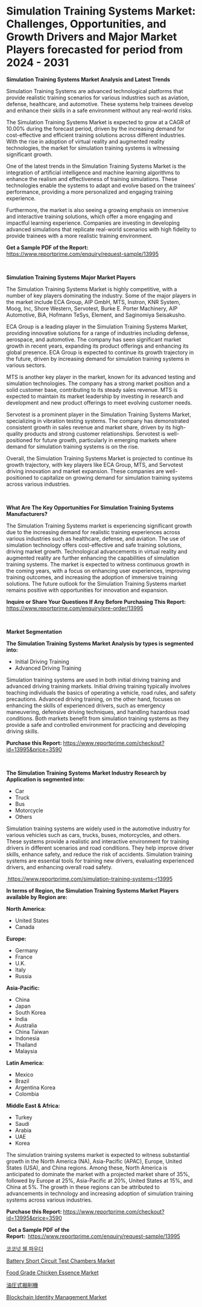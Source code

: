<p><h1>Simulation Training Systems Market: Challenges, Opportunities, and Growth Drivers and Major Market Players forecasted for period from 2024 - 2031</h1></p><p><strong>Simulation Training Systems Market Analysis and Latest Trends</strong></p>
<p><p>Simulation Training Systems are advanced technological platforms that provide realistic training scenarios for various industries such as aviation, defense, healthcare, and automotive. These systems help trainees develop and enhance their skills in a safe environment without any real-world risks.</p><p>The Simulation Training Systems Market is expected to grow at a CAGR of 10.00% during the forecast period, driven by the increasing demand for cost-effective and efficient training solutions across different industries. With the rise in adoption of virtual reality and augmented reality technologies, the market for simulation training systems is witnessing significant growth.</p><p>One of the latest trends in the Simulation Training Systems Market is the integration of artificial intelligence and machine learning algorithms to enhance the realism and effectiveness of training simulations. These technologies enable the systems to adapt and evolve based on the trainees' performance, providing a more personalized and engaging training experience.</p><p>Furthermore, the market is also seeing a growing emphasis on immersive and interactive training solutions, which offer a more engaging and impactful learning experience. Companies are investing in developing advanced simulations that replicate real-world scenarios with high fidelity to provide trainees with a more realistic training environment.</p></p>
<p><strong>Get a Sample PDF of the Report:&nbsp;</strong> <a href="https://www.reportprime.com/enquiry/request-sample/13995">https://www.reportprime.com/enquiry/request-sample/13995</a></p>
<p>&nbsp;</p>
<p><strong>Simulation Training Systems Major Market Players</strong></p>
<p><p>The Simulation Training Systems Market is highly competitive, with a number of key players dominating the industry. Some of the major players in the market include ECA Group, AIP GmbH, MTS, Instron, KNR System, Moog, Inc, Shore Western, Servotest, Burke E. Porter Machinery, AIP Automotive, BiA, Hofmann TeSys, Element, and Saginomiya Seisakusho.</p><p>ECA Group is a leading player in the Simulation Training Systems Market, providing innovative solutions for a range of industries including defense, aerospace, and automotive. The company has seen significant market growth in recent years, expanding its product offerings and enhancing its global presence. ECA Group is expected to continue its growth trajectory in the future, driven by increasing demand for simulation training systems in various sectors.</p><p>MTS is another key player in the market, known for its advanced testing and simulation technologies. The company has a strong market position and a solid customer base, contributing to its steady sales revenue. MTS is expected to maintain its market leadership by investing in research and development and new product offerings to meet evolving customer needs.</p><p>Servotest is a prominent player in the Simulation Training Systems Market, specializing in vibration testing systems. The company has demonstrated consistent growth in sales revenue and market share, driven by its high-quality products and strong customer relationships. Servotest is well-positioned for future growth, particularly in emerging markets where demand for simulation training systems is on the rise.</p><p>Overall, the Simulation Training Systems Market is projected to continue its growth trajectory, with key players like ECA Group, MTS, and Servotest driving innovation and market expansion. These companies are well-positioned to capitalize on growing demand for simulation training systems across various industries.</p></p>
<p>&nbsp;</p>
<p><strong>What Are The Key Opportunities For Simulation Training Systems Manufacturers?</strong></p>
<p><p>The Simulation Training Systems market is experiencing significant growth due to the increasing demand for realistic training experiences across various industries such as healthcare, defense, and aviation. The use of simulation technology offers cost-effective and safe training solutions, driving market growth. Technological advancements in virtual reality and augmented reality are further enhancing the capabilities of simulation training systems. The market is expected to witness continuous growth in the coming years, with a focus on enhancing user experiences, improving training outcomes, and increasing the adoption of immersive training solutions. The future outlook for the Simulation Training Systems market remains positive with opportunities for innovation and expansion.</p></p>
<p><strong>Inquire or Share Your Questions If Any Before Purchasing This Report:</strong> <a href="https://www.reportprime.com/enquiry/pre-order/13995">https://www.reportprime.com/enquiry/pre-order/13995</a></p>
<p>&nbsp;</p>
<p><strong>Market Segmentation</strong></p>
<p><strong>The Simulation Training Systems Market Analysis by types is segmented into:</strong></p>
<p><ul><li>Initial Driving Training</li><li>Advanced Driving Training</li></ul></p>
<p><p>Simulation training systems are used in both initial driving training and advanced driving training markets. Initial driving training typically involves teaching individuals the basics of operating a vehicle, road rules, and safety precautions. Advanced driving training, on the other hand, focuses on enhancing the skills of experienced drivers, such as emergency maneuvering, defensive driving techniques, and handling hazardous road conditions. Both markets benefit from simulation training systems as they provide a safe and controlled environment for practicing and developing driving skills.</p></p>
<p><strong>Purchase this Report:&nbsp;</strong><a href="https://www.reportprime.com/checkout?id=13995&price=3590">https://www.reportprime.com/checkout?id=13995&price=3590</a></p>
<p>&nbsp;</p>
<p><strong>The Simulation Training Systems Market Industry Research by Application is segmented into:</strong></p>
<p><ul><li>Car</li><li>Truck</li><li>Bus</li><li>Motorcycle</li><li>Others</li></ul></p>
<p><p>Simulation training systems are widely used in the automotive industry for various vehicles such as cars, trucks, buses, motorcycles, and others. These systems provide a realistic and interactive environment for training drivers in different scenarios and road conditions. They help improve driver skills, enhance safety, and reduce the risk of accidents. Simulation training systems are essential tools for training new drivers, evaluating experienced drivers, and enhancing overall road safety.</p></p>
<p><a href="https://www.reportprime.com/simulation-training-systems-r13995">&nbsp;https://www.reportprime.com/simulation-training-systems-r13995</a></p>
<p><strong>In terms of Region, the Simulation Training Systems Market Players available by Region are:</strong></p>
<p>
    <p> <strong> North America: </strong>
        <ul>
            <li>United States</li>
            <li>Canada</li>
        </ul>
        </p> 
    <p> <strong> Europe: </strong>
        <ul>
            <li>Germany</li>
            <li>France</li>
            <li>U.K.</li>
            <li>Italy</li>
            <li>Russia</li>
        </ul>
        </p> 
    <p> <strong> Asia-Pacific: </strong>
        <ul>
            <li>China</li>
            <li>Japan</li>
            <li>South Korea</li>
            <li>India</li>
            <li>Australia</li>
            <li>China Taiwan</li>
            <li>Indonesia</li>
            <li>Thailand</li>
            <li>Malaysia</li>
        </ul>
        </p> 
    <p> <strong> Latin America: </strong>
        <ul>
            <li>Mexico</li>
            <li>Brazil</li>
            <li>Argentina Korea</li>
            <li>Colombia</li>
        </ul>
        </p> 
    <p> <strong> Middle East & Africa: </strong>
        <ul>
            <li>Turkey</li>
            <li>Saudi</li>
            <li>Arabia</li>
            <li>UAE</li>
            <li>Korea</li>
        </ul>
    </p>
    </p>
<p><p>The simulation training systems market is expected to witness substantial growth in the North America (NA), Asia-Pacific (APAC), Europe, United States (USA), and China regions. Among these, North America is anticipated to dominate the market with a projected market share of 35%, followed by Europe at 25%, Asia-Pacific at 20%, United States at 15%, and China at 5%. The growth in these regions can be attributed to advancements in technology and increasing adoption of simulation training systems across various industries.</p></p>
<p><strong>Purchase this Report: </strong><a href="https://www.reportprime.com/checkout?id=13995&price=3590">https://www.reportprime.com/checkout?id=13995&price=3590</a></p>
<p>&nbsp;<strong>Get a Sample PDF of the Report:&nbsp;&nbsp;</strong><a href="https://www.reportprime.com/enquiry/request-sample/13995">https://www.reportprime.com/enquiry/request-sample/13995</a></p>
<p><strong></strong></p>
<p><p><a href="https://medium.com/@janitaharani_67116/%EC%BD%94%EC%BD%94%EB%84%9B-%EC%89%98-%ED%8C%8C%EC%9A%B0%EB%8D%94-%EC%8B%9C%EC%9E%A5-%EC%8B%9C%EC%9E%A5-%EC%84%B8%EB%B6%84%ED%99%94-%EC%A7%80%EB%A6%AC%EC%A0%81-%EC%A7%80%EC%97%AD-%EB%B0%8F-2031%EB%85%84%EA%B9%8C%EC%A7%80%EC%9D%98-%EC%8B%9C%EC%9E%A5-%EC%98%88%EC%B8%A1-f08b2f4b8af3">코코넛 쉘 파우더</a></p><p><a href="https://medium.com/@shawnsmithv6981/battery-short-circuit-test-chambers-market-growth-outlook-from-2024-to-2031-and-it-is-projecting-at-318df366f040">Battery Short Circuit Test Chambers Market</a></p><p><a href="https://medium.com/@bradleyills65767/market-forecast-global-food-grade-chicken-essence-trends-and-impact-analysis-2024-2031-by-bb2f98c37384">Food Grade Chicken Essence Market</a></p><p><a href="https://medium.com/@anhabrowning02024/%E6%AC%A1%E3%81%AE%E6%96%87%E7%AB%A0%E3%82%92%E6%97%A5%E6%9C%AC%E8%AA%9E%E3%81%AB%E7%BF%BB%E8%A8%B3%E3%81%97%E3%81%A6%E3%81%8F%E3%81%A0%E3%81%95%E3%81%84-%E8%A3%BD%E5%93%81%E3%82%BF%E3%82%A4%E3%83%97-%E5%B0%8F%E5%9E%8B%E6%B2%B9%E5%9C%A7%E3%82%B7%E3%83%A7%E3%83%99%E3%83%AB-%E5%B0%8F%E5%9E%8B%E6%B2%B9%E5%9C%A7%E3%82%B7%E3%83%A7%E3%83%99%E3%83%AB-%E4%B8%AD%E5%9E%8B%E6%B2%B9%E5%9C%A7%E3%82%B7%E3%83%A7%E3%83%99%E3%83%AB-%E5%A4%A7%E5%9E%8B%E6%B2%B9%E5%9C%A7%E3%82%B7%E3%83%A7%E3%83%99%E3%83%AB-%E3%82%A8%E3%83%B3%E3%83%89%E3%83%A6%E3%83%BC%E3%82%B9-%E5%BB%BA%E7%AF%89-%E4%B8%8D%E5%8B%95%E7%94%A3-%E5%85%AC%E5%85%B1%E4%BA%8B%E6%A5%AD-%E9%89%B1%E6%A5%AD%E3%81%8A%E3%82%88%E3%81%B3%E6%B2%B9%E4%BA%95-%E3%81%9D%E3%81%AE%E4%BB%96-%E5%9C%B0%E5%9F%9F2024-70df11a25fbc">油圧式掘削機</a></p><p><a href="https://github.com/kumertitash/Market-Research-Report-List-1/blob/main/blockchain-identity-management-market.md">Blockchain Identity Management Market</a></p></p>